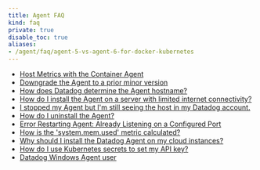 ```yaml
---
title: Agent FAQ
kind: faq
private: true
disable_toc: true
aliases:
- /agent/faq/agent-5-vs-agent-6-for-docker-kubernetes
---
```


* [Host Metrics with the Container Agent][1]
* [Downgrade the Agent to a prior minor version][2]
* [How does Datadog determine the Agent hostname?][3]
* [How do I install the Agent on a server with limited internet connectivity?][4]
* [I stopped my Agent but I'm still seeing the host in my Datadog account.][5]
* [How do I uninstall the Agent?][6]
* [Error Restarting Agent: Already Listening on a Configured Port][7]
* [How is the 'system.mem.used' metric calculated?][8]
* [Why should I install the Datadog Agent on my cloud instances?][9]
* [How do I use Kubernetes secrets to set my API key?][10]
* [Datadog Windows Agent user][11]

[1]: /agent/faq/host-metrics-with-the-container-agent
[2]: /agent/faq/downgrade-datadog-agent
[3]: /agent/faq/how-datadog-agent-determines-the-hostname
[4]: /agent/faq/how-do-i-install-the-agent-on-a-server-with-limited-internet-connectivity
[5]: /agent/faq/i-stopped-my-agent-but-i-m-still-seeing-the-host
[6]: /agent/faq/how-do-i-uninstall-the-agent
[7]: /agent/faq/error-restarting-agent-already-listening-on-a-configured-port
[8]: /agent/faq/how-is-the-system-mem-used-metric-calculated
[9]: /agent/faq/why-should-i-install-the-agent-on-my-cloud-instances
[10]: /agent/faq/kubernetes-secrets
[11]: /agent/faq/windows-agent-ddagent-user
